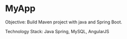 # MyApp


Objective: Build Maven project with java and Spring Boot.  

Technology Stack: Java Spring, MySQL, AngularJS

